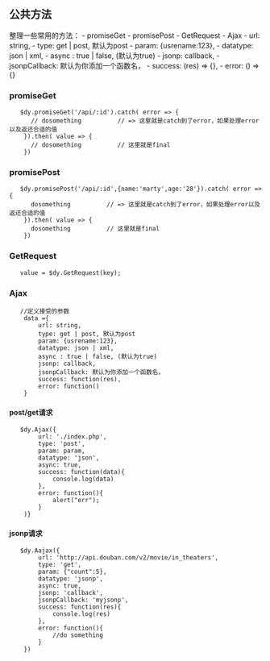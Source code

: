 ## 公共方法
	
整理一些常用的方法：
    - promiseGet
    - promisePost
    - GetRequest
    - Ajax
       - url: string,
       - type: get | post, 默认为post
       - param: {usrename:123},
	   - datatype: json | xml,
	   - async : true | false, (默认为true)
	   - jsonp: callback,
	   - jsonpCallback: 默认为你添加一个函数名，
	   - success: (res) => {},
	   - error: () => {}

### promiseGet

	
	   $dy.promiseGet('/api/:id').catch( error => {
          // dosomething          // => 这里就是catch到了error，如果处理error以及返还合适的值
        }).then( value => {
          // dosomething          // 这里就是final
        })
	

### promisePost

	
	   $dy.promisePost('/api/:id',{name:'marty',age:'28'}).catch( error => {
          dosomething          // => 这里就是catch到了error，如果处理error以及返还合适的值
        }).then( value => {
          dosomething          // 这里就是final
        })
	

### GetRequest
   
	   value = $dy.GetRequest(key);

### Ajax
	
	   //定义接受的参数
        data ={
            url: string,
            type: get | post, 默认为post
            param: {usrename:123},
            datatype: json | xml,
            async : true | false, (默认为true)
            jsonp: callback,
            jsonpCallback: 默认为你添加一个函数名，
            success: function(res),
            error: function()
        }

#### post/get请求

	   $dy.Ajax({
            url: './index.php',
            type: 'post',
            param: param,
            datatype: 'json',
            async: true,
            success: function(data){
                console.log(data)
            },
            error: function(){
                alert("err");
            }
        )}

#### jsonp请求
	
	   $dy.Aajax({
            url: 'http://api.douban.com/v2/movie/in_theaters',
            type: 'get',
            param: {"count":5},
            datatype: 'jsonp',
            async: true,
            jsonp: 'callback',
            jsonpCallback: 'myjsonp',
            success: function(res){
                console.log(res)
            },
            error: function(){
                //do something
            }
        })














